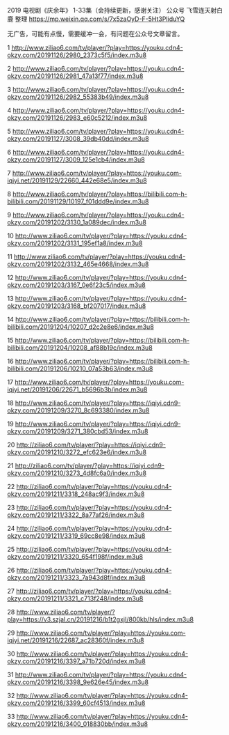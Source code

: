 2019 电视剧《庆余年》 1-33集（会持续更新，感谢关注）  公众号 飞雪连天射白鹿 整理 https://mp.weixin.qq.com/s/7x5zaOyD-F-5Ht3PIiduYQ

 

无广告，可能有点慢，需要缓冲一会，有问题在公众号文章留言。

 

1 http://www.ziliao6.com/tv/player/?play=https://youku.cdn4-okzy.com/20191126/2980_2373c5f5/index.m3u8

 

2 http://www.ziliao6.com/tv/player/?play=https://youku.cdn4-okzy.com/20191126/2981_47a13f77/index.m3u8

 

3 http://www.ziliao6.com/tv/player/?play=https://youku.cdn4-okzy.com/20191126/2982_55383b49/index.m3u8

 

4 http://www.ziliao6.com/tv/player/?play=https://youku.cdn4-okzy.com/20191126/2983_e60c5212/index.m3u8

 

5 http://www.ziliao6.com/tv/player/?play=https://youku.cdn4-okzy.com/20191127/3008_39db40dd/index.m3u8

 

6 http://www.ziliao6.com/tv/player/?play=https://youku.cdn4-okzy.com/20191127/3009_125e1cb4/index.m3u8

 

7 http://www.ziliao6.com/tv/player/?play=https://youku.com-iqiyi.net/20191129/22660_442e68e5/index.m3u8

 

8 http://www.ziliao6.com/tv/player/?play=https://bilibili.com-h-bilibili.com/20191129/10197_f01ddd9e/index.m3u8

 

9 http://www.ziliao6.com/tv/player/?play=https://youku.cdn4-okzy.com/20191202/3130_1a089dec/index.m3u8

 

10 http://www.ziliao6.com/tv/player/?play=https://youku.cdn4-okzy.com/20191202/3131_195ef1a8/index.m3u8

 

11 http://www.ziliao6.com/tv/player/?play=https://youku.cdn4-okzy.com/20191202/3132_465e4668/index.m3u8

 

12 http://www.ziliao6.com/tv/player/?play=https://youku.cdn4-okzy.com/20191203/3167_0e6f23c5/index.m3u8

 

13 http://www.ziliao6.com/tv/player/?play=https://youku.cdn4-okzy.com/20191203/3168_bf207017/index.m3u8

 

14 http://www.ziliao6.com/tv/player/?play=https://bilibili.com-h-bilibili.com/20191204/10207_d2c2e8e6/index.m3u8

 

15 http://www.ziliao6.com/tv/player/?play=https://bilibili.com-h-bilibili.com/20191204/10208_af88b19c/index.m3u8

 

16 http://www.ziliao6.com/tv/player/?play=https://bilibili.com-h-bilibili.com/20191206/10210_07a53b63/index.m3u8

 

17 http://www.ziliao6.com/tv/player/?play=https://youku.com-iqiyi.net/20191206/22671_b5696b3b/index.m3u8

 

18 http://www.ziliao6.com/tv/player/?play=https://iqiyi.cdn9-okzy.com/20191209/3270_8c693380/index.m3u8

 

19 http://www.ziliao6.com/tv/player/?play=https://iqiyi.cdn9-okzy.com/20191209/3271_380cbd53/index.m3u8

 

20 http://ziliao6.com/tv/player/?play=https://iqiyi.cdn9-okzy.com/20191210/3272_efc623e6/index.m3u8

 

21 http://ziliao6.com/tv/player/?play=https://iqiyi.cdn9-okzy.com/20191210/3273_4d8fc6a0/index.m3u8

 

22 http://ziliao6.com/tv/player/?play=https://youku.cdn4-okzy.com/20191211/3318_248ac9f3/index.m3u8

 

23 http://ziliao6.com/tv/player/?play=https://youku.cdn4-okzy.com/20191211/3322_8a77af26/index.m3u8

 

24 http://ziliao6.com/tv/player/?play=https://youku.cdn4-okzy.com/20191211/3319_69cc8e98/index.m3u8

 

25 http://ziliao6.com/tv/player/?play=https://youku.cdn4-okzy.com/20191211/3320_654f198f/index.m3u8

 

26 http://ziliao6.com/tv/player/?play=https://youku.cdn4-okzy.com/20191211/3323_7a943d8f/index.m3u8

 

27 http://ziliao6.com/tv/player/?play=https://youku.cdn4-okzy.com/20191211/3321_c713f248/index.m3u8

 

28 http://www.ziliao6.com/tv/player/?play=https://v3.szjal.cn/20191216/b1t2gxjI/800kb/hls/index.m3u8

 

29 http://www.ziliao6.com/tv/player/?play=https://youku.com-iqiyi.net/20191216/22687_ac28360f/index.m3u8

 

30 http://www.ziliao6.com/tv/player/?play=https://youku.cdn4-okzy.com/20191216/3397_a71b720d/index.m3u8

 

31 http://www.ziliao6.com/tv/player/?play=https://youku.cdn4-okzy.com/20191216/3398_9e626e45/index.m3u8

 

32 http://www.ziliao6.com/tv/player/?play=https://youku.cdn4-okzy.com/20191216/3399_60cf4513/index.m3u8

 

33 http://www.ziliao6.com/tv/player/?play=https://youku.cdn4-okzy.com/20191216/3400_018830bb/index.m3u8